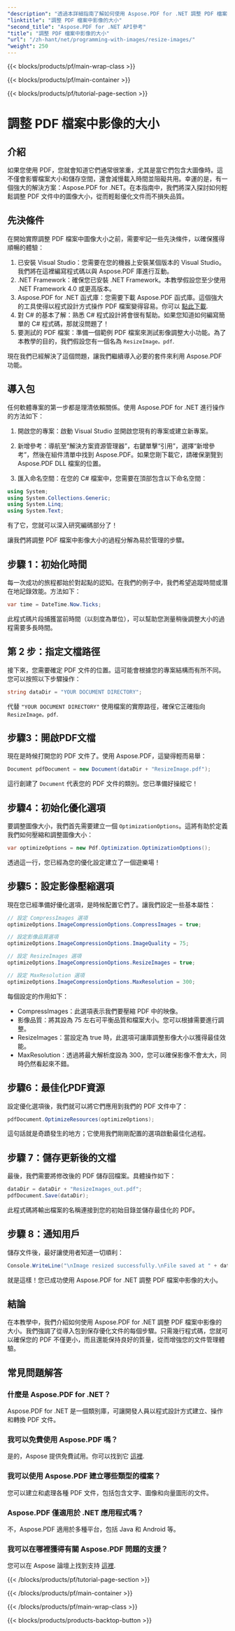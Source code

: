 ```yaml
---
"description": "透過本詳細指南了解如何使用 Aspose.PDF for .NET 調整 PDF 檔案中影像的大小。優化檔案大小而不損失品質。"
"linktitle": "調整 PDF 檔案中影像的大小"
"second_title": "Aspose.PDF for .NET API參考"
"title": "調整 PDF 檔案中影像的大小"
"url": "/zh-hant/net/programming-with-images/resize-images/"
"weight": 250
---
```


{{< blocks/products/pf/main-wrap-class >}}

{{< blocks/products/pf/main-container >}}

{{< blocks/products/pf/tutorial-page-section >}}

# 調整 PDF 檔案中影像的大小

## 介紹

如果您使用 PDF，您就會知道它們通常很笨重，尤其是當它們包含大圖像時。這不僅會影響檔案大小和儲存空間，還會減慢載入時間並阻礙共用。幸運的是，有一個強大的解決方案：Aspose.PDF for .NET。在本指南中，我們將深入探討如何輕鬆調整 PDF 文件中的圖像大小，從而輕鬆優化文件而不損失品質。

## 先決條件

在開始實際調整 PDF 檔案中圖像大小之前，需要牢記一些先決條件，以確保獲得順暢的體驗：

1. 已安裝 Visual Studio：您需要在您的機器上安裝某個版本的 Visual Studio。我們將在這裡編寫程式碼以與 Aspose.PDF 庫進行互動。
2. .NET Framework：確保您已安裝 .NET Framework。本教學假設您至少使用 .NET Framework 4.0 或更高版本。
3. Aspose.PDF for .NET 函式庫：您需要下載 Aspose.PDF 函式庫。這個強大的工具使得以程式設計方式操作 PDF 檔案變得容易。你可以 [點此下載](https://releases。aspose.com/pdf/net/).
4. 對 C# 的基本了解：熟悉 C# 程式設計將會很有幫助。如果您知道如何編寫簡單的 C# 程式碼，那就沒問題了！
5. 要測試的 PDF 檔案：準備一個範例 PDF 檔案來測試影像調整大小功能。為了本教學的目的，我們假設您有一個名為 `ResizeImage。pdf`.

現在我們已經解決了這個問題，讓我們繼續導入必要的套件來利用 Aspose.PDF 功能。

## 導入包

任何軟體專案的第一步都是理清依賴關係。使用 Aspose.PDF for .NET 進行操作的方法如下：

1. 開啟您的專案：啟動 Visual Studio 並開啟您現有的專案或建立新專案。

2. 新增參考：導航至“解決方案資源管理器”，右鍵單擊“引用”，選擇“新增參考”，然後在組件清單中找到 Aspose.PDF。如果您剛下載它，請確保瀏覽到 Aspose.PDF DLL 檔案的位置。

3. 匯入命名空間：在您的 C# 檔案中，您需要在頂部包含以下命名空間：

```csharp
using System;
using System.Collections.Generic;
using System.Linq;
using System.Text;
```

有了它，您就可以深入研究編碼部分了！

讓我們將調整 PDF 檔案中影像大小的過程分解為易於管理的步驟。

## 步驟 1：初始化時間

每一次成功的旅程都始於對起點的認知。在我們的例子中，我們希望追蹤時間或潛在地記錄效能。方法如下：

```csharp
var time = DateTime.Now.Ticks;
```

此程式碼片段捕獲當前時間（以刻度為單位），可以幫助您測量稍後調整大小的過程需要多長時間。

## 第 2 步：指定文檔路徑

接下來，您需要確定 PDF 文件的位置。這可能會根據您的專案結構而有所不同。您可以按照以下步驟操作：

```csharp
string dataDir = "YOUR DOCUMENT DIRECTORY";
```

代替 `"YOUR DOCUMENT DIRECTORY"` 使用檔案的實際路徑，確保它正確指向 `ResizeImage。pdf`.

## 步驟3：開啟PDF文檔

現在是時候打開您的 PDF 文件了。使用 Aspose.PDF，這變得輕而易舉：

```csharp
Document pdfDocument = new Document(dataDir + "ResizeImage.pdf");
```

這行創建了 `Document` 代表您的 PDF 文件的類別。您已準備好操縱它！

## 步驟4：初始化優化選項

要調整圖像大小，我們首先需要建立一個 `OptimizationOptions`。這將有助於定義我們如何壓縮和調整圖像大小：

```csharp
var optimizeOptions = new Pdf.Optimization.OptimizationOptions();
```

透過這一行，您已經為您的優化設定建立了一個遊樂場！

## 步驟5：設定影像壓縮選項

現在您已經準備好優化選項，是時候配置它們了。讓我們設定一些基本屬性：

```csharp
// 設定 CompressImages 選項
optimizeOptions.ImageCompressionOptions.CompressImages = true;

// 設定影像品質選項
optimizeOptions.ImageCompressionOptions.ImageQuality = 75;

// 設定 ResizeImages 選項
optimizeOptions.ImageCompressionOptions.ResizeImages = true;

// 設定 MaxResolution 選項
optimizeOptions.ImageCompressionOptions.MaxResolution = 300;
```

每個設定的作用如下：
- CompressImages：此選項表示我們要壓縮 PDF 中的映像。
- 影像品質：將其設為 75 左右可平衡品質和檔案大小。您可以根據需要進行調整。
- ResizeImages：當設定為 true 時，此選項可讓庫調整影像大小以獲得最佳效能。
- MaxResolution：透過將最大解析度設為 300，您可以確保影像不會太大，同時仍然看起來不錯。

## 步驟6：最佳化PDF資源

設定優化選項後，我們就可以將它們應用到我們的 PDF 文件中了：

```csharp
pdfDocument.OptimizeResources(optimizeOptions);
```

這句話就是奇蹟發生的地方；它使用我們剛剛配置的選項啟動最佳化過程。

## 步驟 7：儲存更新後的文檔

最後，我們需要將修改後的 PDF 儲存回檔案。具體操作如下：

```csharp
dataDir = dataDir + "ResizeImages_out.pdf";
pdfDocument.Save(dataDir);
```

此程式碼將輸出檔案的名稱連接到您的初始目錄並儲存最佳化的 PDF。

## 步驟 8：通知用戶

儲存文件後，最好讓使用者知道一切順利：

```csharp
Console.WriteLine("\nImage resized successfully.\nFile saved at " + dataDir);
```

就是這樣！您已成功使用 Aspose.PDF for .NET 調整 PDF 檔案中影像的大小。

## 結論

在本教學中，我們介紹如何使用 Aspose.PDF for .NET 調整 PDF 檔案中影像的大小。我們強調了從導入包到保存優化文件的每個步驟。只需幾行程式碼，您就可以確保您的 PDF 不僅更小，而且還能保持良好的質量，從而增強您的文件管理體驗。

## 常見問題解答

### 什麼是 Aspose.PDF for .NET？
Aspose.PDF for .NET 是一個類別庫，可讓開發人員以程式設計方式建立、操作和轉換 PDF 文件。

### 我可以免費使用 Aspose.PDF 嗎？
是的，Aspose 提供免費試用。你可以找到它 [這裡](https://releases。aspose.com/).

### 我可以使用 Aspose.PDF 建立哪些類型的檔案？
您可以建立和處理各種 PDF 文件，包括包含文字、圖像和向量圖形的文件。

### Aspose.PDF 僅適用於 .NET 應用程式嗎？
不，Aspose.PDF 適用於多種平台，包括 Java 和 Android 等。

### 我可以在哪裡獲得有關 Aspose.PDF 問題的支援？
您可以在 Aspose 論壇上找到支持 [這裡](https://forum。aspose.com/c/pdf/10).

{{< /blocks/products/pf/tutorial-page-section >}}

{{< /blocks/products/pf/main-container >}}

{{< /blocks/products/pf/main-wrap-class >}}

{{< blocks/products/products-backtop-button >}}